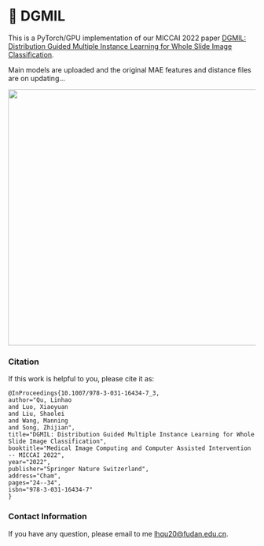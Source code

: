 # :mushroom: DGMIL

This is a PyTorch/GPU implementation of our MICCAI 2022 paper [DGMIL: Distribution Guided Multiple Instance Learning for Whole Slide Image Classification](https://link.springer.com/chapter/10.1007/978-3-031-16434-7_3#copyright-information).

Main models are uploaded and the original MAE features and distance files are on updating...

<p align="center">
  <img src="https://github.com/miccaiif/DGMIL/blob/main/figure1.png" width="520">
</p>

### Citation
If this work is helpful to you, please cite it as:
```
@InProceedings{10.1007/978-3-031-16434-7_3,
author="Qu, Linhao
and Luo, Xiaoyuan
and Liu, Shaolei
and Wang, Manning
and Song, Zhijian",
title="DGMIL: Distribution Guided Multiple Instance Learning for Whole Slide Image Classification",
booktitle="Medical Image Computing and Computer Assisted Intervention -- MICCAI 2022",
year="2022",
publisher="Springer Nature Switzerland",
address="Cham",
pages="24--34",
isbn="978-3-031-16434-7"
}
```

### Contact Information
If you have any question, please email to me [lhqu20@fudan.edu.cn](lhqu20@fudan.edu.cn).
